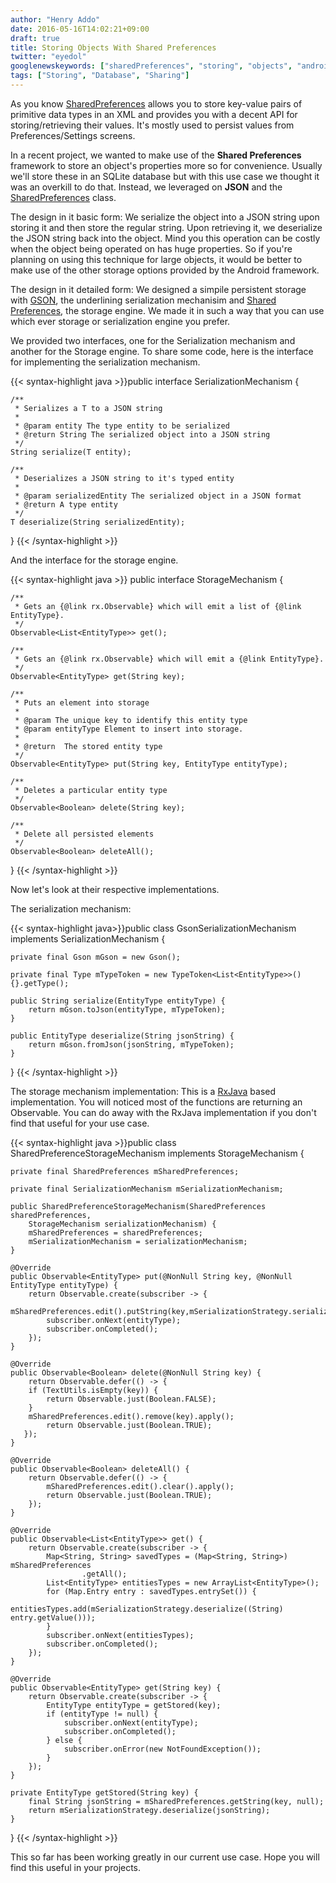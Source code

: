 ```yaml
---
author: "Henry Addo"
date: 2016-05-16T14:02:21+09:00
draft: true
title: Storing Objects With Shared Preferences
twitter: "eyedol"
googlenewskeywords: ["sharedPreferences", "storing", "objects", "android", "design", "gson"]
tags: ["Storing", "Database", "Sharing"]
---
```

As you know [SharedPreferences][1] allows you to store key-value pairs of primitive data types in an XML and provides you with a decent API for storing/retrieving their values. It's mostly used to persist values from Preferences/Settings screens.

In a recent project, we wanted to make use of the **Shared Preferences** framework to store an object's properties more so for convenience. Usually we'll store these in an SQLite database but with this use case we thought it was an overkill to do that. Instead, we leveraged on **JSON** and the [SharedPreferences][1] class.

The design in it basic form: We serialize the object into a JSON string upon storing it and then store the regular string. Upon retrieving it, we deserialize the JSON string back into the object. Mind you this operation can be costly when the object being operated on has huge properties. So if you're planning on using this technique for large objects, it would be better to make use of the other storage options provided by the Android framework.

The design in it detailed form: We designed a simpile persistent storage with [GSON][2], the underlining serialization mechanisim and [Shared Preferences][3], the storage engine. We made it in such a way that you can use which ever storage or serialization engine you prefer.

We provided two interfaces, one for the Serialization mechanism and another for the Storage engine. To share some code, here is the interface for implementing the serialization mechanism.

{{< syntax-highlight java >}}public interface SerializationMechanism<T> {

    /**
     * Serializes a T to a JSON string
     *
     * @param entity The type entity to be serialized
     * @return String The serialized object into a JSON string
     */
    String serialize(T entity);

    /**
     * Deserializes a JSON string to it's typed entity
     *
     * @param serializedEntity The serialized object in a JSON format
     * @return A type entity
     */
    T deserialize(String serializedEntity);
}
{{< /syntax-highlight >}}

And the interface for the storage engine.

{{< syntax-highlight java >}}
public interface StorageMechanism<T> {

    /**
     * Gets an {@link rx.Observable} which will emit a list of {@link EntityType}.
     */
    Observable<List<EntityType>> get();

    /**
     * Gets an {@link rx.Observable} which will emit a {@link EntityType}.
     */
    Observable<EntityType> get(String key);

    /**
     * Puts an element into storage
     *
     * @param The unique key to identify this entity type
     * @param entityType Element to insert into storage.
     *
     * @return  The stored entity type
     */
    Observable<EntityType> put(String key, EntityType entityType);

    /**
     * Deletes a particular entity type
     */
    Observable<Boolean> delete(String key);

    /**
     * Delete all persisted elements
     */
    Observable<Boolean> deleteAll();
}
{{< /syntax-highlight >}}

Now let's look at their respective implementations.

The serialization mechanism:

{{< syntax-highlight java>}}public class GsonSerializationMechanism implements SerializationMechanism<EntityType> {

    private final Gson mGson = new Gson();

    private final Type mTypeToken = new TypeToken<List<EntityType>>() {}.getType();

    public String serialize(EntityType entityType) {
        return mGson.toJson(entityType, mTypeToken);
    }
    
    public EntityType deserialize(String jsonString) {
        return mGson.fromJson(jsonString, mTypeToken);
    }
}
{{< /syntax-highlight >}}

The storage mechanism implementation: This is a [RxJava][4] based implementation. You will noticed most of the functions are returning an Observable. You can do away with the RxJava implementation if you don't 
find that useful for your use case.

{{< syntax-highlight java >}}public class SharedPreferenceStorageMechanism implements StorageMechanism<EntityType> {

    private final SharedPreferences mSharedPreferences;

    private final SerializationMechanism mSerializationMechanism;

    public SharedPreferenceStorageMechanism(SharedPreferences sharedPreferences, 
        StorageMechanism serializationMechanism) {
        mSharedPreferences = sharedPreferences;
        mSerializationMechanism = serializationMechanism;
    }

    @Override
    public Observable<EntityType> put(@NonNull String key, @NonNull EntityType entityType) {
        return Observable.create(subscriber -> {
            mSharedPreferences.edit().putString(key,mSerializationStrategy.serialize(entityType)).apply();
            subscriber.onNext(entityType);
            subscriber.onCompleted();
        });
    }

    @Override
    public Observable<Boolean> delete(@NonNull String key) {
        return Observable.defer(() -> {
        if (TextUtils.isEmpty(key)) {
            return Observable.just(Boolean.FALSE);
        }
        mSharedPreferences.edit().remove(key).apply();
            return Observable.just(Boolean.TRUE);
       });
    }

    @Override
    public Observable<Boolean> deleteAll() {
        return Observable.defer(() -> {
            mSharedPreferences.edit().clear().apply();
            return Observable.just(Boolean.TRUE);
        });
    }

    @Override
    public Observable<List<EntityType>> get() {
        return Observable.create(subscriber -> {
            Map<String, String> savedTypes = (Map<String, String>) mSharedPreferences
                    .getAll();
            List<EntityType> entitiesTypes = new ArrayList<EntityType>();
            for (Map.Entry entry : savedTypes.entrySet()) {
                entitiesTypes.add(mSerializationStrategy.deserialize((String) entry.getValue()));
            }
            subscriber.onNext(entitiesTypes);
            subscriber.onCompleted();
        });
    }

    @Override
    public Observable<EntityType> get(String key) {
        return Observable.create(subscriber -> {
            EntityType entityType = getStored(key);
            if (entityType != null) {
                subscriber.onNext(entityType);
                subscriber.onCompleted();
            } else {
                subscriber.onError(new NotFoundException());
            }
        });
    }

    private EntityType getStored(String key) {
        final String jsonString = mSharedPreferences.getString(key, null);
        return mSerializationStrategy.deserialize(jsonString);
    }
}
{{< /syntax-highlight >}}

This so far has been working greatly in our current use case. Hope you will find this useful in your projects.

[1]: http://developer.android.com/reference/android/content/SharedPreferences.html
[2]: https://github.com/google/gson
[3]: http://developer.android.com/guide/topics/data/data-storage.html#pref
[4]: https://github.com/ReactiveX/RxJava

